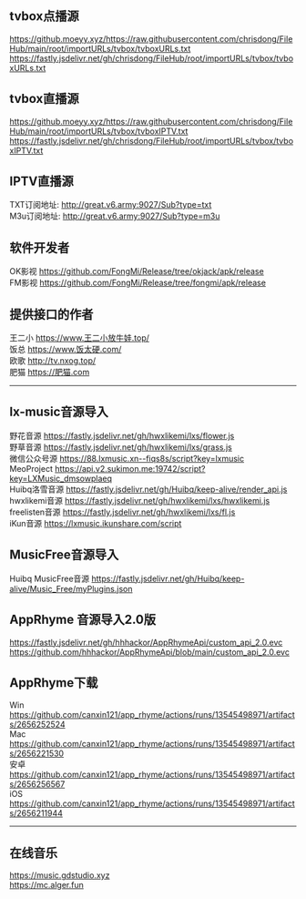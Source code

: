 ## tvbox点播源   
https://github.moeyy.xyz/https://raw.githubusercontent.com/chrisdong/FileHub/main/root/importURLs/tvbox/tvboxURLs.txt
https://fastly.jsdelivr.net/gh/chrisdong/FileHub/root/importURLs/tvbox/tvboxURLs.txt 

## tvbox直播源   
https://github.moeyy.xyz/https://raw.githubusercontent.com/chrisdong/FileHub/main/root/importURLs/tvbox/tvboxIPTV.txt
https://fastly.jsdelivr.net/gh/chrisdong/FileHub/root/importURLs/tvbox/tvboxIPTV.txt

## IPTV直播源  
TXT订阅地址:   http://great.v6.army:9027/Sub?type=txt  
M3u订阅地址:  http://great.v6.army:9027/Sub?type=m3u  

## 软件开发者  
OK影视 https://github.com/FongMi/Release/tree/okjack/apk/release   
FM影视 https://github.com/FongMi/Release/tree/fongmi/apk/release  

## 提供接口的作者  
王二小 https://www.王二小放牛娃.top/  
饭总 https://www.饭太硬.com/  
欧歌 http://tv.nxog.top/  
肥猫 https://肥猫.com  

-----------------------------------------------

## lx-music音源导入  
野花音源  https://fastly.jsdelivr.net/gh/hwxlikemi/lxs/flower.js  
野草音源  https://fastly.jsdelivr.net/gh/hwxlikemi/lxs/grass.js  
微信公众号源 https://88.lxmusic.xn--fiqs8s/script?key=lxmusic  
MeoProject  https://api.v2.sukimon.me:19742/script?key=LXMusic_dmsowplaeq  
Huibq洛雪音源  https://fastly.jsdelivr.net/gh/Huibq/keep-alive/render_api.js  
hwxlikemi音源 https://fastly.jsdelivr.net/gh/hwxlikemi/lxs/hwxlikemi.js  
freelisten音源  https://fastly.jsdelivr.net/gh/hwxlikemi/lxs/fl.js  
iKun音源 https://lxmusic.ikunshare.com/script     

## MusicFree音源导入  
Huibq MusicFree音源 https://fastly.jsdelivr.net/gh/Huibq/keep-alive/Music_Free/myPlugins.json
## AppRhyme 音源导入2.0版  
https://fastly.jsdelivr.net/gh/hhhackor/AppRhymeApi/custom_api_2.0.evc
https://github.com/hhhackor/AppRhymeApi/blob/main/custom_api_2.0.evc

## AppRhyme下载  
Win https://github.com/canxin121/app_rhyme/actions/runs/13545498971/artifacts/2656252524  
Mac https://github.com/canxin121/app_rhyme/actions/runs/13545498971/artifacts/2656221530  
安卓 https://github.com/canxin121/app_rhyme/actions/runs/13545498971/artifacts/2656256567  
iOS https://github.com/canxin121/app_rhyme/actions/runs/13545498971/artifacts/2656211944  

-----------------
## 在线音乐  
https://music.gdstudio.xyz  
https://mc.alger.fun

